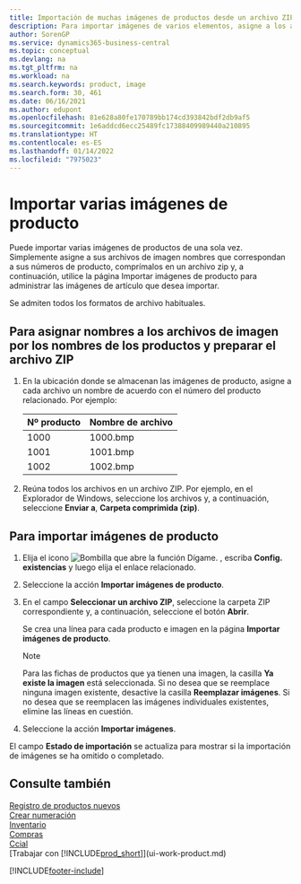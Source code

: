 ```yaml
---
title: Importación de muchas imágenes de productos desde un archivo ZIP
description: Para importar imágenes de varios elementos, asigne a los archivos de imágenes nombres correspondientes a los números de los productos, comprímalos en un archivo ZIP y utilice la página Importar imágenes de producto.
author: SorenGP
ms.service: dynamics365-business-central
ms.topic: conceptual
ms.devlang: na
ms.tgt_pltfrm: na
ms.workload: na
ms.search.keywords: product, image
ms.search.form: 30, 461
ms.date: 06/16/2021
ms.author: edupont
ms.openlocfilehash: 81e628a80fe170789bb174cd393842bdf2db9af5
ms.sourcegitcommit: 1e6addcd6ecc25489fc17388409989440a210895
ms.translationtype: HT
ms.contentlocale: es-ES
ms.lasthandoff: 01/14/2022
ms.locfileid: "7975023"
---
```

# <a name="import-multiple-item-pictures"></a>Importar varias imágenes de producto
 Puede importar varias imágenes de productos de una sola vez. Simplemente asigne a sus archivos de imagen nombres que correspondan a sus números de producto, comprímalos en un archivo zip y, a continuación, utilice la página Importar imágenes de producto para administrar las imágenes de artículo que desea importar.

Se admiten todos los formatos de archivo habituales.

## <a name="to-name-picture-files-by-the-item-names-and-prepare-the-zip-file"></a>Para asignar nombres a los archivos de imagen por los nombres de los productos y preparar el archivo ZIP
1. En la ubicación donde se almacenan las imágenes de producto, asigne a cada archivo un nombre de acuerdo con el número del producto relacionado. Por ejemplo:

    |Nº producto|Nombre de archivo|
    |-|-|
    |1000|1000.bmp|
    |1001|1001.bmp|
    |1002|1002.bmp|

2. Reúna todos los archivos en un archivo ZIP. Por ejemplo, en el Explorador de Windows, seleccione los archivos y, a continuación, seleccione **Enviar a**, **Carpeta comprimida (zip)**.     

## <a name="to-import-item-pictures"></a>Para importar imágenes de producto
1. Elija el icono ![Bombilla que abre la función Dígame.](media/ui-search/search_small.png "Dígame qué desea hacer") , escriba **Config. existencias** y luego elija el enlace relacionado.
2. Seleccione la acción **Importar imágenes de producto**.
3. En el campo **Seleccionar un archivo ZIP**, seleccione la carpeta ZIP correspondiente y, a continuación, seleccione el botón **Abrir**.

    Se crea una línea para cada producto e imagen en la página **Importar imágenes de producto**.

    > [!NOTE]
    > Para las fichas de productos que ya tienen una imagen, la casilla **Ya existe la imagen** está seleccionada. Si no desea que se reemplace ninguna imagen existente, desactive la casilla **Reemplazar imágenes**. Si no desea que se reemplacen las imágenes individuales existentes, elimine las líneas en cuestión.

3. Seleccione la acción **Importar imágenes**.

El campo **Estado de importación** se actualiza para mostrar si la importación de imágenes se ha omitido o completado.       

## <a name="see-also"></a>Consulte también
[Registro de productos nuevos](inventory-how-register-new-items.md)  
[Crear numeración](ui-create-number-series.md)  
[Inventario](inventory-manage-inventory.md)  
[Compras](purchasing-manage-purchasing.md)  
[Ccial](sales-manage-sales.md)  
[Trabajar con [!INCLUDE[prod_short](includes/prod_short.md)]](ui-work-product.md)


[!INCLUDE[footer-include](includes/footer-banner.md)]